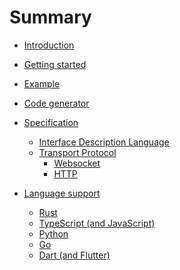 # Summary

- [Introduction](./introduction.md)
- [Getting started]()
- [Example](./example.md)
- [Code generator](./codegen.md)

- [Specification]()
    - [Interface Description Language](./idl.md)
    - [Transport Protocol](./protocol/index.md)
        - [Websocket](./protocol/websocket.md)
        - [HTTP](./protocol/http.md)

- [Language support]()
    - [Rust](language/rust.md)
    - [TypeScript (and JavaScript)](language/typescript.md)
    - [Python]()
    - [Go]()
    - [Dart (and Flutter)]()

